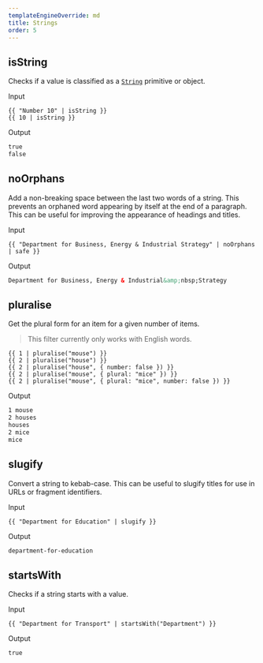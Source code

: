 ```yaml
---
templateEngineOverride: md
title: Strings
order: 5
---
```


## isString

Checks if a value is classified as a [`String`](https://developer.mozilla.org/en-US/docs/Web/JavaScript/Reference/Global_Objects/String) primitive or object.

Input

```njk
{{ "Number 10" | isString }}
{{ 10 | isString }}
```

Output

```html
true
false
```

## noOrphans

Add a non-breaking space between the last two words of a string. This prevents an orphaned word appearing by itself at the end of a paragraph. This can be useful for improving the appearance of headings and titles.

Input

```njk
{{ "Department for Business, Energy & Industrial Strategy" | noOrphans | safe }}
```

Output

```html
Department for Business, Energy & Industrial&amp;nbsp;Strategy
```

## pluralise

Get the plural form for an item for a given number of items.

> This filter currently only works with English words.

```njk
{{ 1 | pluralise("mouse") }}
{{ 2 | pluralise("house") }}
{{ 2 | pluralise("house", { number: false }) }}
{{ 2 | pluralise("mouse", { plural: "mice" }) }}
{{ 2 | pluralise("mouse", { plural: "mice", number: false }) }}
```

Output

```html
1 mouse
2 houses
houses
2 mice
mice
```

## slugify

Convert a string to kebab-case. This can be useful to slugify titles for use in URLs or fragment identifiers.

Input

```njk
{{ "Department for Education" | slugify }}
```

Output

```html
department-for-education
```

## startsWith

Checks if a string starts with a value.

Input

```njk
{{ "Department for Transport" | startsWith("Department") }}
```

Output

```html
true
```
